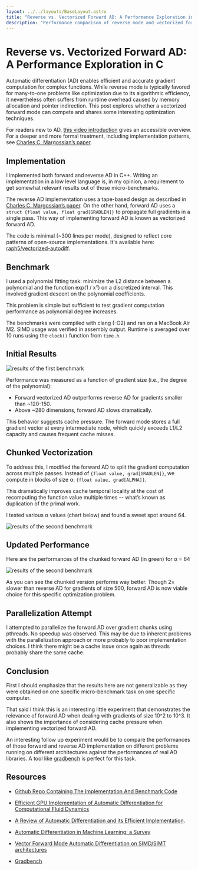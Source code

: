 ```yaml
---
layout: ../../layouts/BaseLayout.astro
title: "Reverse vs. Vectorized Forward AD: A Performance Exploration in C"
description: "Performance comparison of reverse mode and vectorized forward mode automatic differentiation in C++. Includes benchmarks on polynomial fitting, cache-aware optimizations, and implementation details."
---
```


# Reverse vs. Vectorized Forward AD: A Performance Exploration in C

Automatic differentiation (AD) enables efficient and accurate gradient
computation for complex functions. While reverse mode is typically favored for
many-to-one problems like optimization due to its algorithmic efficiency, it
nevertheless often suffers from runtime overhead caused by memory allocation
and pointer indirection. This post explores whether a vectorized forward mode
can compete and shares some interesting optimization techniques.

For readers new to AD, [this video introduction](
https://youtu.be/watch?v=wG_nF1awSSY) gives an accessible overview. For a
deeper and more formal treatment, including implementation patterns, see
[Charles C. Margossian’s paper](https://arxiv.org/pdf/1811.05031).


## Implementation

I implemented both forward and reverse AD in C++. Writing an implementation in
a low level language is, in my opinion, a requirement to get somewhat relevant
results out of those micro-benchmarks.

The reverse AD implementation uses a tape-based design as described in [Charles
C. Margossian’s paper](https://arxiv.org/pdf/1811.05031). On the other hand,
forward AD uses a `struct {float value, float grad[GRADLEN]}` to propagate full
gradients in a single pass. This way of implementing forward AD is known as
vectorized forward AD.

The code is minimal (~300 lines per mode), designed to reflect core patterns of
open-source implementations. It's available here: [raph5/vectorized-autodiff](
https://github.com/raph5/vectorized-autodiff).


## Benchmark

I used a polynomial fitting task: minimize the L2 distance between a polynomial
and the function exp(1 / x²) on a discretized interval. This involved gradient
descent on the polynomial coefficients.

This problem is simple but sufficient to test gradient computation performance
as polynomial degree increases.

The benchmarks were compiled with clang (-O2) and ran on a MacBook Air M2. SIMD
usage was verified in assembly output. Runtime is averaged over 10 runs using
the `clock()` function from `time.h`.


## Initial Results

![results of the first benchmark](/images/chart_1.png)

Performance was measured as a function of gradient size (i.e., the degree of
the polynomial):
- Forward vectorized AD outperforms reverse AD for gradients smaller than
  ~120-150.
- Above ~280 dimensions, forward AD slows dramatically.

This behavior suggests cache pressure. The forward mode stores a full gradient
vector at every intermediate node, which quickly exceeds L1/L2 capacity and
causes frequent cache misses.


## Chunked Vectorization

To address this, I modified the forward AD to split the gradient computation
across multiple passes. Instead of `{float value, grad[GRADLEN]}`, we compute
in blocks of size α: `{float value, grad[ALPHA]}`.

This dramatically improves cache temporal locality at the cost of
recomputing the function value multiple times -- what’s known as duplication of
the primal work.

I tested various α values (chart below) and found a sweet spot around 64.

![results of the second benchmark](/images/chart_2.png)


## Updated Performance

Here are the performances of the chunked forward AD (in green) for α = 64

![results of the second benchmark](/images/chart_3.png)

As you can see the chunked version performs way better. Though 2× slower than
reverse AD for gradients of size 500, forward AD is now viable choice for this
specific optimization problem.


## Parallelization Attempt

I attempted to parallelize the forward AD over gradient chunks using pthreads.
No speedup was observed. This may be due to inherent problems with the
parallelization approach or more probably to poor implementation choices. I
think there might be a cache issue once again as threads probably share the
same cache.


## Conclusion

First I should emphasize that the results here are not generalizable as they
were obtained on one specific micro-benchmark task on one specific computer.

That said I think this is an interesting little experiment that demonstrates
the relevance of forward AD when dealing with gradients of size 10^2 to 10^3.
It also shows the importance of considering cache pressure when implementing
vectorized forward AD.

An interesting follow up experiment would be to compare the performances of
those forward and reverse AD implementation on different problems running on
different architectures against the performances of real AD libraries. A tool
like [gradbench](https://github.com/gradbench/gradbench) is perfect for this
task.


## Resources

- [Github Repo Containing The Implementation And Benchmark Code](https://github.com/raph5/vectorized-autodiff)

- [Efficient GPU Implementation of Automatic Differentiation for Computational Fluid Dynamics](https://digitalcommons.odu.edu/cgi/viewcontent.cgi?article=1245&context=computerscience_fac_pubs)

- [A Review of Automatic Differentiation and its Efficient Implementation](https://arxiv.org/pdf/1811.05031).

- [Automatic Differentiation in Machine Learning: a Survey](https://arxiv.org/pdf/1502.05767)

- [Vector Forward Mode Automatic Differentiation on SIMD/SIMT architectures](https://jnamaral.github.io/icpp20/slides/Hueckelheim_Vector.pdf)

- [Gradbench](https://github.com/gradbench/gradbench)
